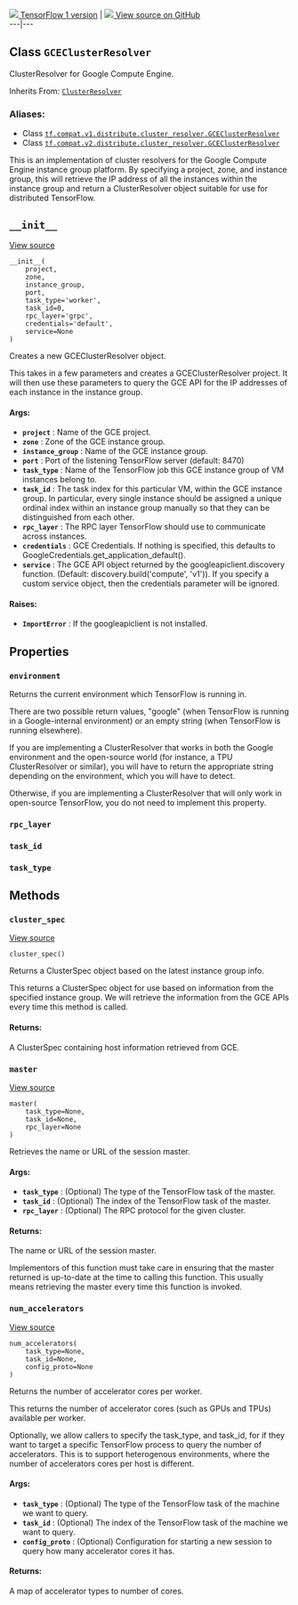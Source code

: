 [ ![](https://tensorflow.google.cn/images/tf_logo_32px.png) TensorFlow 1
version](/versions/r1.15/api_docs/python/tf/distribute/cluster_resolver/GCEClusterResolver)
|  [ ![](https://tensorflow.google.cn/images/GitHub-Mark-32px.png) View source
on GitHub
](https://github.com/tensorflow/tensorflow/blob/r2.0/tensorflow/python/distribute/cluster_resolver/gce_cluster_resolver.py#L35-L188)  
---|---  
  
## Class `GCEClusterResolver`

ClusterResolver for Google Compute Engine.

Inherits From:
[`ClusterResolver`](https://tensorflow.google.cn/api_docs/python/tf/distribute/cluster_resolver/ClusterResolver)

### Aliases:

  * Class [`tf.compat.v1.distribute.cluster_resolver.GCEClusterResolver`](/api_docs/python/tf/distribute/cluster_resolver/GCEClusterResolver)
  * Class [`tf.compat.v2.distribute.cluster_resolver.GCEClusterResolver`](/api_docs/python/tf/distribute/cluster_resolver/GCEClusterResolver)

This is an implementation of cluster resolvers for the Google Compute Engine
instance group platform. By specifying a project, zone, and instance group,
this will retrieve the IP address of all the instances within the instance
group and return a ClusterResolver object suitable for use for distributed
TensorFlow.

## `__init__`

[View
source](https://github.com/tensorflow/tensorflow/blob/r2.0/tensorflow/python/distribute/cluster_resolver/gce_cluster_resolver.py#L45-L104)

    
    
    __init__(
        project,
        zone,
        instance_group,
        port,
        task_type='worker',
        task_id=0,
        rpc_layer='grpc',
        credentials='default',
        service=None
    )
    

Creates a new GCEClusterResolver object.

This takes in a few parameters and creates a GCEClusterResolver project. It
will then use these parameters to query the GCE API for the IP addresses of
each instance in the instance group.

#### Args:

  * **`project`** : Name of the GCE project.
  * **`zone`** : Zone of the GCE instance group.
  * **`instance_group`** : Name of the GCE instance group.
  * **`port`** : Port of the listening TensorFlow server (default: 8470)
  * **`task_type`** : Name of the TensorFlow job this GCE instance group of VM instances belong to.
  * **`task_id`** : The task index for this particular VM, within the GCE instance group. In particular, every single instance should be assigned a unique ordinal index within an instance group manually so that they can be distinguished from each other.
  * **`rpc_layer`** : The RPC layer TensorFlow should use to communicate across instances.
  * **`credentials`** : GCE Credentials. If nothing is specified, this defaults to GoogleCredentials.get_application_default().
  * **`service`** : The GCE API object returned by the googleapiclient.discovery function. (Default: discovery.build('compute', 'v1')). If you specify a custom service object, then the credentials parameter will be ignored.

#### Raises:

  * **`ImportError`** : If the googleapiclient is not installed.

## Properties

### `environment`

Returns the current environment which TensorFlow is running in.

There are two possible return values, "google" (when TensorFlow is running in
a Google-internal environment) or an empty string (when TensorFlow is running
elsewhere).

If you are implementing a ClusterResolver that works in both the Google
environment and the open-source world (for instance, a TPU ClusterResolver or
similar), you will have to return the appropriate string depending on the
environment, which you will have to detect.

Otherwise, if you are implementing a ClusterResolver that will only work in
open-source TensorFlow, you do not need to implement this property.

### `rpc_layer`

### `task_id`

### `task_type`

## Methods

### `cluster_spec`

[View
source](https://github.com/tensorflow/tensorflow/blob/r2.0/tensorflow/python/distribute/cluster_resolver/gce_cluster_resolver.py#L106-L149)

    
    
    cluster_spec()
    

Returns a ClusterSpec object based on the latest instance group info.

This returns a ClusterSpec object for use based on information from the
specified instance group. We will retrieve the information from the GCE APIs
every time this method is called.

#### Returns:

A ClusterSpec containing host information retrieved from GCE.

### `master`

[View
source](https://github.com/tensorflow/tensorflow/blob/r2.0/tensorflow/python/distribute/cluster_resolver/gce_cluster_resolver.py#L151-L162)

    
    
    master(
        task_type=None,
        task_id=None,
        rpc_layer=None
    )
    

Retrieves the name or URL of the session master.

#### Args:

  * **`task_type`** : (Optional) The type of the TensorFlow task of the master.
  * **`task_id`** : (Optional) The index of the TensorFlow task of the master.
  * **`rpc_layer`** : (Optional) The RPC protocol for the given cluster.

#### Returns:

The name or URL of the session master.

Implementors of this function must take care in ensuring that the master
returned is up-to-date at the time to calling this function. This usually
means retrieving the master every time this function is invoked.

### `num_accelerators`

[View
source](https://github.com/tensorflow/tensorflow/blob/r2.0/tensorflow/python/distribute/cluster_resolver/cluster_resolver.py#L125-L160)

    
    
    num_accelerators(
        task_type=None,
        task_id=None,
        config_proto=None
    )
    

Returns the number of accelerator cores per worker.

This returns the number of accelerator cores (such as GPUs and TPUs) available
per worker.

Optionally, we allow callers to specify the task_type, and task_id, for if
they want to target a specific TensorFlow process to query the number of
accelerators. This is to support heterogenous environments, where the number
of accelerators cores per host is different.

#### Args:

  * **`task_type`** : (Optional) The type of the TensorFlow task of the machine we want to query.
  * **`task_id`** : (Optional) The index of the TensorFlow task of the machine we want to query.
  * **`config_proto`** : (Optional) Configuration for starting a new session to query how many accelerator cores it has.

#### Returns:

A map of accelerator types to number of cores.

